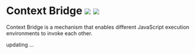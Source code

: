 # Context Bridge <a href="https://github.com/memo-cn/context-bridge/blob/main/context-bridge/README.en-US.md"><img src="https://img.shields.io/npm/v/context-bridge.svg" /></a> <a href="https://github.com/memo-cn/context-bridge/blob/main/context-bridge/README.en-US.md"><img src="https://packagephobia.now.sh/badge?p=context-bridge" /></a>

Context Bridge is a mechanism that enables different JavaScript execution environments to invoke each other.

updating ...
